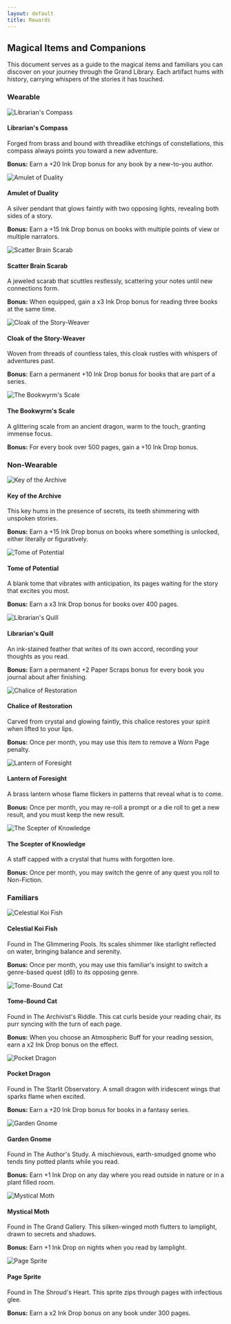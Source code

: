 ```yaml
---
layout: default
title: Rewards
---
```


## Magical Items and Companions
This document serves as a guide to the magical items and familiars you can discover on your journey through the Grand Library. Each artifact hums with history, carrying whispers of the stories it has touched.

### Wearable

<div class="reward-item">
  <div class="reward-image">
    <img src="{{ site.baseurl }}/assets/images/rewards/librarians-compass.png" alt="Librarian's Compass">
  </div>
  <div class="reward-description">
    <h4 id="librarians-compass">Librarian's Compass</h4>
    <p>Forged from brass and bound with threadlike etchings of constellations, this compass always points you toward a new adventure.</p>
    <p><strong>Bonus:</strong> Earn a +20 Ink Drop bonus for any book by a new-to-you author.</p>
  </div>
</div>

<div class="reward-item">
  <div class="reward-image">
    <img src="{{ site.baseurl }}/assets/images/rewards/amulet-of-duality.png" alt="Amulet of Duality">
  </div>
  <div class="reward-description">
    <h4 id="amulet-of-duality">Amulet of Duality</h4>
    <p>A silver pendant that glows faintly with two opposing lights, revealing both sides of a story.</p>
    <p><strong>Bonus:</strong> Earn a +15 Ink Drop bonus on books with multiple points of view or multiple narrators.</p>
  </div>
</div>

<div class="reward-item">
  <div class="reward-image">
    <img src="{{ site.baseurl }}/assets/images/rewards/scatter-brain-scarab.png" alt="Scatter Brain Scarab">
  </div>
  <div class="reward-description">
    <h4 id="scatter-brain-scarab">Scatter Brain Scarab</h4>
    <p>A jeweled scarab that scuttles restlessly, scattering your notes until new connections form.</p>
    <p><strong>Bonus:</strong> When equipped, gain a x3 Ink Drop bonus for reading three books at the same time.</p>
  </div>
</div>

<div class="reward-item">
  <div class="reward-image">
    <img src="{{ site.baseurl }}/assets/images/rewards/cloak-of-the-story-weaver.png" alt="Cloak of the Story-Weaver">
  </div>
  <div class="reward-description">
    <h4 id="cloak-of-the-story-weaver">Cloak of the Story-Weaver</h4>
    <p>Woven from threads of countless tales, this cloak rustles with whispers of adventures past.</p>
    <p><strong>Bonus:</strong> Earn a permanent +10 Ink Drop bonus for books that are part of a series.</p>
  </div>
</div>

<div class="reward-item">
  <div class="reward-image">
    <img src="{{ site.baseurl }}/assets/images/rewards/bookwyrms-scale.png" alt="The Bookwyrm's Scale">
  </div>
  <div class="reward-description">
    <h4 id="the-bookwyrms-scale">The Bookwyrm's Scale</h4>
    <p>A glittering scale from an ancient dragon, warm to the touch, granting immense focus.</p>
    <p><strong>Bonus:</strong> For every book over 500 pages, gain a +10 Ink Drop bonus.</p>
  </div>
</div>

### Non-Wearable

<div class="reward-item">
  <div class="reward-image">
    <img src="{{ site.baseurl }}/assets/images/rewards/key-of-the-archive.png" alt="Key of the Archive">
  </div>
  <div class="reward-description">
    <h4 id="key-of-the-archive">Key of the Archive</h4>
    <p>This key hums in the presence of secrets, its teeth shimmering with unspoken stories.</p>
    <p><strong>Bonus:</strong> Earn a +15 Ink Drop bonus on books where something is unlocked, either literally or figuratively.</p>
  </div>
</div>

<div class="reward-item">
  <div class="reward-image">
    <img src="{{ site.baseurl }}/assets/images/rewards/tome-of-potential.png" alt="Tome of Potential">
  </div>
  <div class="reward-description">
    <h4 id="tome-of-potential">Tome of Potential</h4>
    <p>A blank tome that vibrates with anticipation, its pages waiting for the story that excites you most.</p>
    <p><strong>Bonus:</strong> Earn a x3 Ink Drop bonus for books over 400 pages.</p>
  </div>
</div>

<div class="reward-item">
  <div class="reward-image">
    <img src="{{ site.baseurl }}/assets/images/rewards/librarians-quill.png" alt="Librarian's Quill">
  </div>
  <div class="reward-description">
    <h4 id="librarians-quill">Librarian's Quill</h4>
    <p>An ink-stained feather that writes of its own accord, recording your thoughts as you read.</p>
    <p><strong>Bonus:</strong> Earn a permanent +2 Paper Scraps bonus for every book you journal about after finishing.</p>
  </div>
</div>

<div class="reward-item">
  <div class="reward-image">
    <img src="{{ site.baseurl }}/assets/images/rewards/chalice-of-restoration.png" alt="Chalice of Restoration">
  </div>
  <div class="reward-description">
    <h4 id="chalice-of-restoration">Chalice of Restoration</h4>
    <p>Carved from crystal and glowing faintly, this chalice restores your spirit when lifted to your lips.</p>
    <p><strong>Bonus:</strong> Once per month, you may use this item to remove a Worn Page penalty.</p>
  </div>
</div>

<div class="reward-item">
  <div class="reward-image">
    <img src="{{ site.baseurl }}/assets/images/rewards/lantern-of-foresight.png" alt="Lantern of Foresight">
  </div>
  <div class="reward-description">
    <h4 id="lantern-of-foresight">Lantern of Foresight</h4>
    <p>A brass lantern whose flame flickers in patterns that reveal what is to come.</p>
    <p><strong>Bonus:</strong> Once per month, you may re-roll a prompt or a die roll to get a new result, and you must keep the new result.</p>
  </div>
</div>

<div class="reward-item">
  <div class="reward-image">
    <img src="{{ site.baseurl }}/assets/images/rewards/scepter-of-knowledge.png" alt="The Scepter of Knowledge">
  </div>
  <div class="reward-description">
    <h4 id="the-scepter-of-knowledge">The Scepter of Knowledge</h4>
    <p>A staff capped with a crystal that hums with forgotten lore.</p>
    <p><strong>Bonus:</strong> Once per month, you may switch the genre of any quest you roll to Non-Fiction.</p>
  </div>
</div>

### Familiars

<div class="reward-item">
  <div class="reward-image">
    <img src="{{ site.baseurl }}/assets/images/rewards/celestial-koi-fish.png" alt="Celestial Koi Fish">
  </div>
  <div class="reward-description">
    <h4 id="celestial-koi-fish">Celestial Koi Fish</h4>
    <p>Found in The Glimmering Pools. Its scales shimmer like starlight reflected on water, bringing balance and serenity.</p>
    <p><strong>Bonus:</strong> Once per month, you may use this familiar's insight to switch a genre-based quest (d6) to its opposing genre.</p>
  </div>
</div>

<div class="reward-item">
  <div class="reward-image">
    <img src="{{ site.baseurl }}/assets/images/rewards/tome-bound-cat.png" alt="Tome-Bound Cat">
  </div>
  <div class="reward-description">
    <h4 id="tome-bound-cat">Tome-Bound Cat</h4>
    <p>Found in The Archivist's Riddle. This cat curls beside your reading chair, its purr syncing with the turn of each page.</p>
    <p><strong>Bonus:</strong> When you choose an Atmospheric Buff for your reading session, earn a x2 Ink Drop bonus on the effect.</p>
  </div>
</div>

<div class="reward-item">
  <div class="reward-image">
    <img src="{{ site.baseurl }}/assets/images/rewards/pocket-dragon.png" alt="Pocket Dragon">
  </div>
  <div class="reward-description">
    <h4 id="pocket-dragon">Pocket Dragon</h4>
    <p>Found in The Starlit Observatory. A small dragon with iridescent wings that sparks flame when excited.</p>
    <p><strong>Bonus:</strong> Earn a +20 Ink Drop bonus for books in a fantasy series.</p>
  </div>
</div>

<div class="reward-item">
  <div class="reward-image">
    <img src="{{ site.baseurl }}/assets/images/rewards/garden-gnome.png" alt="Garden Gnome">
  </div>
  <div class="reward-description">
    <h4 id="garden-gnome">Garden Gnome</h4>
    <p>Found in The Author's Study. A mischievous, earth-smudged gnome who tends tiny potted plants while you read.</p>
    <p><strong>Bonus:</strong> Earn +1 Ink Drop on any day where you read outside in nature or in a plant filled room.</p>
  </div>
</div>

<div class="reward-item">
  <div class="reward-image">
    <img src="{{ site.baseurl }}/assets/images/rewards/mystical-moth.png" alt="Mystical Moth">
  </div>
  <div class="reward-description">
    <h4 id="mystical-moth">Mystical Moth</h4>
    <p>Found in The Grand Gallery. This silken-winged moth flutters to lamplight, drawn to secrets and shadows.</p>
    <p><strong>Bonus:</strong> Earn +1 Ink Drop on nights when you read by lamplight.</p>
  </div>
</div>

<div class="reward-item">
  <div class="reward-image">
    <img src="{{ site.baseurl }}/assets/images/rewards/page-sprite.png" alt="Page Sprite">
  </div>
  <div class="reward-description">
    <h4 id="page-sprite">Page Sprite</h4>
    <p>Found in The Shroud's Heart. This sprite zips through pages with infectious glee.</p>
    <p><strong>Bonus:</strong> Earn a x2 Ink Drop bonus on any book under 300 pages.</p>
  </div>
</div>